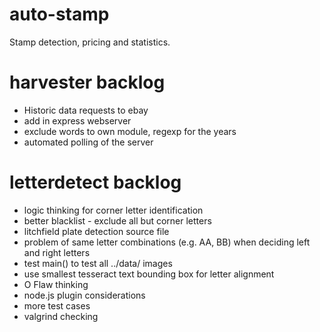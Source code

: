 auto-stamp
==========
Stamp detection, pricing and statistics.

harvester backlog
=================
- Historic data requests to ebay
- add in express webserver
- exclude words to own module, regexp for the years
- automated polling of the server

letterdetect backlog
====================
- logic thinking for corner letter identification
- better blacklist - exclude all but corner letters
- litchfield plate detection source file
- problem of same letter combinations (e.g. AA, BB) when deciding left and right letters
- test main() to test all ../data/ images
- use smallest tesseract text bounding box for letter alignment
- O Flaw thinking
- node.js plugin considerations
- more test cases
- valgrind checking
